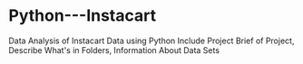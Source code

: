 # Python---Instacart
Data Analysis of Instacart Data using Python
Include Project Brief of Project, Describe What's in Folders, Information About Data Sets
